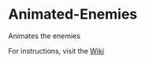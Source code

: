 # Animated-Enemies
Animates the enemies

For instructions, visit the [Wiki](https://github.com/RexGit/Animated-Enemies/wiki)
